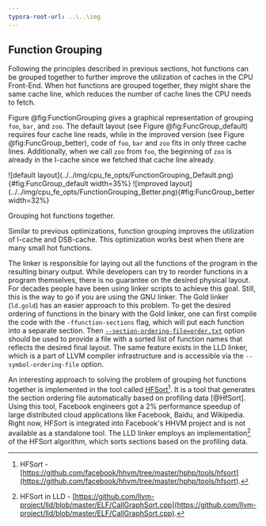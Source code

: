 ```yaml
---
typora-root-url: ..\..\img
---
```


## Function Grouping

Following the principles described in previous sections, hot functions can be grouped together to further improve the utilization of caches in the CPU Front-End. When hot functions are grouped together, they might share the same cache line, which reduces the number of cache lines the CPU needs to fetch.

Figure @fig:FunctionGrouping gives a graphical representation of grouping `foo`, `bar`, and `zoo`. The default layout (see Figure @fig:FuncGroup_default) requires four cache line reads, while in the improved version (see Figure @fig:FuncGroup_better), code of `foo`, `bar` and `zoo` fits in only three cache lines. Additionally, when we call `zoo` from `foo`, the beginning of `zoo` is already in the I-cache since we fetched that cache line already.

<div id="fig:FunctionGrouping">
![default layout](../../img/cpu_fe_opts/FunctionGrouping_Default.png){#fig:FuncGroup_default width=35%}
![improved layout](../../img/cpu_fe_opts/FunctionGrouping_Better.png){#fig:FuncGroup_better width=32%}

Grouping hot functions together.
</div>

Similar to previous optimizations, function grouping improves the utilization of I-cache and DSB-cache. This optimization works best when there are many small hot functions. 

The linker is responsible for laying out all the functions of the program in the resulting binary output. While developers can try to reorder functions in a program themselves, there is no guarantee on the desired physical layout. For decades people have been using linker scripts to achieve this goal. Still, this is the way to go if you are using the GNU linker. The Gold linker (`ld.gold`) has an easier approach to this problem. To get the desired ordering of functions in the binary with the Gold linker, one can first compile the code with the `-ffunction-sections` flag, which will put each function into a separate section. Then [`--section-ordering-file=order.txt`](https://manpages.debian.org/unstable/binutils/x86_64-linux-gnu-ld.gold.1.en.html) option should be used to provide a file with a sorted list of function names that reflects the desired final layout. The same feature exists in the LLD linker, which is a part of LLVM compiler infrastructure and is accessible via the `--symbol-ordering-file` option.

An interesting approach to solving the problem of grouping hot functions together is implemented in the tool called [HFSort](https://github.com/facebook/hhvm/tree/master/hphp/tools/hfsort)[^1]. It is a tool that generates the section ordering file automatically based on profiling data [@HfSort]. Using this tool, Facebook engineers got a 2% performance speedup of large distributed cloud applications like Facebook, Baidu, and Wikipedia. Right now, HFSort is integrated into Facebook's HHVM project and is not available as a standalone tool. The LLD linker employs an implementation[^2] of the HFSort algorithm, which sorts sections based on the profiling data.

[^1]: HFSort - [https://github.com/facebook/hhvm/tree/master/hphp/tools/hfsort](https://github.com/facebook/hhvm/tree/master/hphp/tools/hfsort).

[^2]: HFSort in LLD - [https://github.com/llvm-project/lld/blob/master/ELF/CallGraphSort.cpp](https://github.com/llvm-project/lld/blob/master/ELF/CallGraphSort.cpp).
